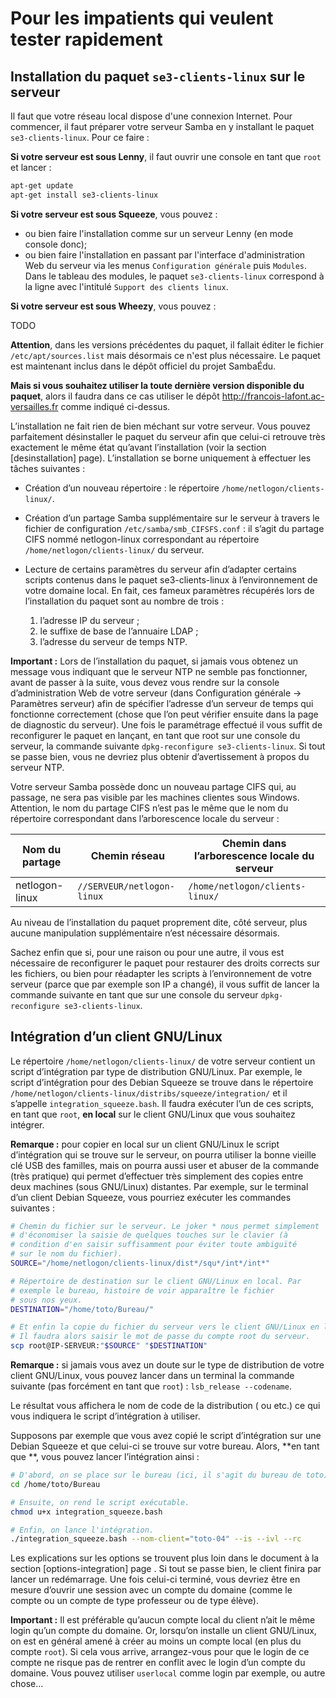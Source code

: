 # Pour les impatients qui veulent tester rapidement

## Installation du paquet `se3-clients-linux` sur le serveur

Il faut que votre réseau local dispose d'une connexion
Internet. Pour commencer, il faut préparer votre serveur
Samba en y installant le paquet `se3-clients-linux`. Pour ce
faire :

**Si votre serveur est sous Lenny**, il faut ouvrir une
console en tant que `root` et lancer :

```sh
apt-get update
apt-get install se3-clients-linux
```

**Si votre serveur est sous Squeeze**, vous pouvez :

* ou bien faire l'installation comme sur un serveur Lenny
(en mode console donc);
* ou bien faire l'installation en passant par l'interface
d'administration Web du serveur via les menus `Configuration
générale` puis `Modules`. Dans le tableau des modules, le
paquet `se3-clients-linux` correspond à la ligne avec
l'intitulé `Support des clients linux`.

**Si votre serveur est sous Wheezy**, vous pouvez :

TODO

**Attention**, dans les versions précédentes du paquet, il
fallait éditer le fichier `/etc/apt/sources.list` mais
désormais ce n'est plus nécessaire. Le paquet est maintenant
inclus dans le dépôt officiel du projet SambaÉdu.

**Mais si vous souhaitez utiliser la toute dernière version
disponible du paquet**, alors il faudra dans ce cas utiliser
le dépôt <http://francois-lafont.ac-versailles.fr> comme
indiqué ci-dessus.

L’installation ne fait rien de bien méchant sur votre
serveur. Vous pouvez parfaitement désinstaller le paquet du
serveur afin que celui-ci retrouve très exactement le même
état qu’avant l’installation (voir la
section [desinstallation] page). L’installation se borne
uniquement à effectuer les tâches suivantes :

* Création d’un nouveau répertoire : le répertoire
`/home/netlogon/clients-linux/`.

* Création d’un partage Samba supplémentaire sur le serveur à
travers le fichier de configuration `/etc/samba/smb_CIFSFS.conf` : il
s’agit du partage CIFS nommé  netlogon-linux correspondant au
répertoire `/home/netlogon/clients-linux/` du serveur.

* Lecture de certains paramètres du serveur afin d’adapter certains
scripts contenus dans le paquet se3-clients-linux à l’environnement
de votre domaine local. En fait, ces fameux paramètres récupérés lors
de l’installation du paquet sont au nombre de trois :

    1. l’adresse IP du serveur ;
    2. le suffixe de base de l’annuaire LDAP ;
    3. l’adresse du serveur de temps NTP.

**Important :** Lors de l’installation du paquet, si jamais
vous obtenez un message vous indiquant que le serveur NTP ne
semble pas fonctionner, avant de passer à la suite, vous
devez vous rendre sur la console d’administration Web de
votre serveur (dans Configuration générale → Paramètres
serveur) afin de spécifier l’adresse d’un serveur de temps
qui fonctionne correctement (chose que l’on peut vérifier
ensuite dans la page de diagnostic du serveur). Une fois le
paramétrage effectué il vous suffit de reconfigurer le
paquet en lançant, en tant que root sur une console du
serveur, la commande suivante `dpkg-reconfigure
se3-clients-linux`. Si tout se passe bien, vous ne devriez
plus obtenir d’avertissement à propos du serveur NTP.

Votre serveur Samba possède donc un nouveau partage CIFS
qui, au passage, ne sera pas visible par les machines
clientes sous Windows. Attention, le nom du partage CIFS
n’est pas le même que le nom du répertoire correspondant
dans l’arborescence locale du serveur :

Nom du partage | Chemin réseau              | Chemin dans l’arborescence locale du serveur
---------------|----------------------------|---------------------------------------------
netlogon-linux | `//SERVEUR/netlogon-linux` | `/home/netlogon/clients-linux/`

Au niveau de l’installation du paquet proprement dite, côté
serveur, plus aucune manipulation supplémentaire n’est
nécessaire désormais.

Sachez enfin que si, pour une raison ou pour une autre, il
vous est nécessaire de reconfigurer le paquet pour restaurer
des droits corrects sur les fichiers, ou bien pour réadapter
les scripts à l’environnement de votre serveur (parce que
par exemple son IP a changé), il vous suffit de lancer la
commande suivante en tant que sur une console du serveur
`dpkg-reconfigure se3-clients-linux`.

## Intégration d’un client GNU/Linux

Le répertoire `/home/netlogon/clients-linux/` de votre
serveur contient un script d’intégration par type de
distribution GNU/Linux. Par exemple, le script d’intégration
pour des Debian Squeeze se trouve dans le répertoire
`/home/netlogon/clients-linux/distribs/squeeze/integration/`
et il s’appelle `integration_squeeze.bash`. Il faudra
exécuter l’un de ces scripts, en tant que `root`, **en
local** sur le client GNU/Linux que vous souhaitez intégrer.

**Remarque :** pour copier en local sur un client GNU/Linux
le script d’intégration qui se trouve sur le serveur, on
pourra utiliser la bonne vieille clé USB des familles, mais
on pourra aussi user et abuser de la commande (très
pratique) qui permet d’effectuer très simplement des copies
entre deux machines (sous GNU/Linux) distantes. Par exemple,
sur le terminal d’un client Debian Squeeze, vous pourriez
exécuter les commandes suivantes :

```sh
# Chemin du fichier sur le serveur. Le joker * nous permet simplement 
# d'économiser la saisie de quelques touches sur le clavier (à
# condition d'en saisir suffisamment pour éviter toute ambiguïté 
# sur le nom du fichier).
SOURCE="/home/netlogon/clients-linux/dist*/squ*/int*/int*"

# Répertoire de destination sur le client GNU/Linux en local. Par
# exemple le bureau, histoire de voir apparaître le fichier
# sous nos yeux.
DESTINATION="/home/toto/Bureau/"

# Et enfin la copie du fichier du serveur vers le client GNU/Linux en local.
# Il faudra alors saisir le mot de passe du compte root du serveur.
scp root@IP-SERVEUR:"$SOURCE" "$DESTINATION"
```

**Remarque :** si jamais vous avez un doute sur le type de
distribution de votre client GNU/Linux, vous pouvez lancer
dans un terminal la commande suivante (pas forcément en tant
que `root`) : `lsb_release --codename`.

Le résultat vous affichera le nom de code de la distribution
( ou etc.) ce qui vous indiquera le script d’intégration à
utiliser.

Supposons par exemple que vous avez copié le script
d’intégration sur une Debian Squeeze et que celui-ci se
trouve sur votre bureau. Alors, **en tant que **, vous
pouvez lancer l’intégration ainsi :

```sh
# D'abord, on se place sur le bureau (ici, il s'agit du bureau de toto).
cd /home/toto/Bureau

# Ensuite, on rend le script exécutable.
chmod u+x integration_squeeze.bash

# Enfin, on lance l'intégration.
./integration_squeeze.bash --nom-client="toto-04" --is --ivl --rc
```

Les explications sur les options se trouvent plus loin dans
le document à la section [options-integration] page . Si
tout se passe bien, le client finira par lancer un
redémarrage. Une fois celui-ci terminé, vous devriez être en
mesure d’ouvrir une session avec un compte du domaine (comme
le compte ou un compte de type professeur ou de type élève).

**Important :** Il est préférable qu’aucun compte local du
client n’ait le même login qu’un compte du domaine. Or,
lorsqu’on installe un client GNU/Linux, on est en général
amené à créer au moins un compte local (en plus du compte
`root`). Si cela vous arrive, arrangez-vous pour que le
login de ce compte ne risque pas de rentrer en conflit avec
le login d’un compte du domaine. Vous pouvez utiliser
`userlocal` comme login par exemple, ou autre chose…


